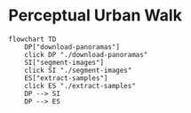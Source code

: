 # Perceptual Urban Walk  

```mermaid
flowchart TD
    DP["download-panoramas"]
    click DP "./download-panoramas"
    SI["segment-images"]
    click SI "./segment-images"
    ES["extract-samples"]
    click ES "./extract-samples"
    DP --> SI
    DP --> ES
```